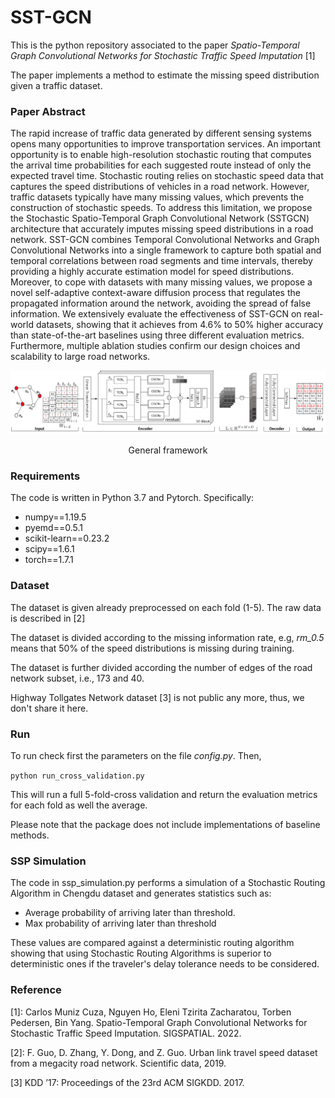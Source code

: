 # SST-GCN

This is the python repository associated to the paper _Spatio-Temporal Graph Convolutional Networks for
Stochastic Traffic Speed Imputation_ [1]

The paper implements a method to estimate the missing speed distribution given a traffic dataset. 

### Paper Abstract

The rapid increase of traffic data generated by different sensing systems
opens many opportunities to improve transportation services.
An important opportunity is to enable high-resolution stochastic
routing that computes the arrival time probabilities for each suggested
route instead of only the expected travel time. Stochastic
routing relies on stochastic speed data that captures the speed distributions
of vehicles in a road network. However, traffic datasets
typically have many missing values, which prevents the construction
of stochastic speeds. To address this limitation, we propose the
Stochastic Spatio-Temporal Graph Convolutional Network (SSTGCN)
architecture that accurately imputes missing speed distributions
in a road network. SST-GCN combines Temporal Convolutional
Networks and Graph Convolutional Networks into a single
framework to capture both spatial and temporal correlations between
road segments and time intervals, thereby providing a highly
accurate estimation model for speed distributions. Moreover, to
cope with datasets with many missing values, we propose a novel
self-adaptive context-aware diffusion process that regulates the
propagated information around the network, avoiding the spread
of false information. We extensively evaluate the effectiveness of
SST-GCN on real-world datasets, showing that it achieves from
4.6% to 50% higher accuracy than state-of-the-art baselines using
three different evaluation metrics. Furthermore, multiple ablation
studies confirm our design choices and scalability to large road
networks.

![framework](images/framework.png)
<p style="text-align: center;">General framework</p> 

### Requirements

The code is written in Python 3.7 and Pytorch. Specifically:

+ numpy==1.19.5
+ pyemd==0.5.1
+ scikit-learn==0.23.2
+ scipy==1.6.1
+ torch==1.7.1

### Dataset

The dataset is given already preprocessed on each fold (1-5). The raw data is described in [2]

The dataset is divided according to the missing information rate, e.g, _rm_0.5_ means that 50% of the speed distributions is missing during training.

The dataset is further divided according the number of edges of the road network subset, i.e., 173 and 40.

Highway Tollgates Network dataset [3] is not public any more, thus, we don't share it here. 

### Run

To run check first the parameters on the file _config.py_. Then, 

``
python run_cross_validation.py
``

This will run a full 5-fold-cross validation and return the evaluation metrics for each fold as well the average.

Please note that the package does not include implementations of baseline methods.

### SSP Simulation

The code in ssp_simulation.py performs a simulation of a Stochastic Routing Algorithm in Chengdu dataset and generates statistics such as:

* Average probability of arriving later than threshold.
* Max probability of arriving later than threshold

These values are compared against a deterministic routing algorithm showing that using Stochastic Routing Algorithms is superior to deterministic ones if the traveler's delay tolerance needs to be considered.

### Reference

[1]: Carlos Muniz Cuza, Nguyen Ho, Eleni Tzirita Zacharatou, Torben Pedersen, Bin Yang. Spatio-Temporal Graph Convolutional Networks for
Stochastic Traffic Speed Imputation. SIGSPATIAL. 2022.

[2]: F. Guo, D. Zhang, Y. Dong, and Z. Guo. Urban link travel speed dataset from a megacity road network. Scientific data, 2019.

[3] KDD ’17: Proceedings of the 23rd ACM SIGKDD. 2017.

